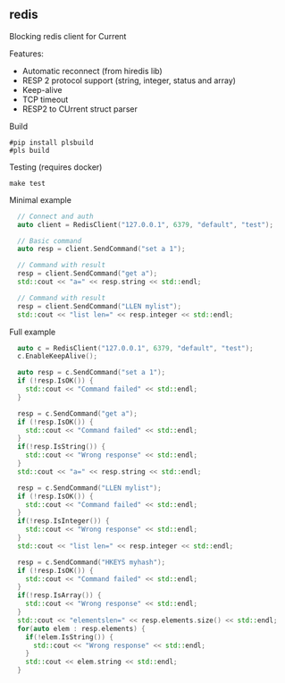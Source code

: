 ## redis
Blocking redis client for Current

Features:
* Automatic reconnect (from hiredis lib)
* RESP 2 protocol support (string, integer, status and array)
* Keep-alive
* TCP timeout
* RESP2 to CUrrent struct parser

Build
```
#pip install plsbuild
#pls build
```

Testing (requires docker)
```
make test
```

Minimal example
```C++
  // Connect and auth
  auto client = RedisClient("127.0.0.1", 6379, "default", "test");

  // Basic command
  auto resp = client.SendCommand("set a 1");

  // Command with result
  resp = client.SendCommand("get a");
  std::cout << "a=" << resp.string << std::endl;

  // Command with result
  resp = client.SendCommand("LLEN mylist");
  std::cout << "list len=" << resp.integer << std::endl;
```

Full example
```C++
  auto c = RedisClient("127.0.0.1", 6379, "default", "test");
  c.EnableKeepAlive();

  auto resp = c.SendCommand("set a 1");
  if (!resp.IsOK()) {
    std::cout << "Command failed" << std::endl;
  }

  resp = c.SendCommand("get a");
  if (!resp.IsOK()) {
    std::cout << "Command failed" << std::endl;
  }
  if(!resp.IsString()) {
    std::cout << "Wrong response" << std::endl;
  }
  std::cout << "a=" << resp.string << std::endl;

  resp = c.SendCommand("LLEN mylist");
  if (!resp.IsOK()) {
    std::cout << "Command failed" << std::endl;
  }
  if(!resp.IsInteger()) {
    std::cout << "Wrong response" << std::endl;
  }
  std::cout << "list len=" << resp.integer << std::endl;

  resp = c.SendCommand("HKEYS myhash");
  if (!resp.IsOK()) {
    std::cout << "Command failed" << std::endl;
  }
  if(!resp.IsArray()) {
    std::cout << "Wrong response" << std::endl;
  }
  std::cout << "elementslen=" << resp.elements.size() << std::endl;
  for(auto elem : resp.elements) {
    if(!elem.IsString()) {
      std::cout << "Wrong response" << std::endl;
    }
    std::cout << elem.string << std::endl;
  }

```
